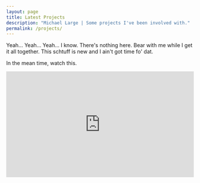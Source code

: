 ```yaml
---
layout: page
title: Latest Projects
description: "Michael Large | Some projects I've been involved with."
permalink: /projects/
---
```


Yeah... Yeah... Yeah... I know. There's nothing here. Bear with me while I get it all together. This schtuff is new and I ain't got time fo' dat.

In the mean time, watch this.

<style>.embed-container { position: relative; padding-bottom: 56.25%; height: 0; overflow: hidden; max-width: 100%; } .embed-container iframe, .embed-container object, .embed-container embed { position: absolute; top: 0; left: 0; width: 100%; height: 100%; }</style><div class='embed-container'><iframe src='http://www.youtube.com/embed/uPiAbjsGT9g' frameborder='0' allowfullscreen></iframe></div>


<br><br>
